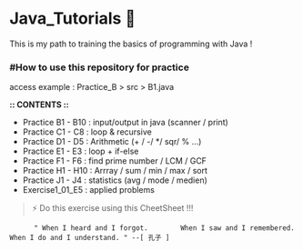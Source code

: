 

# Java_Tutorials 🚀

This is my path to training the basics of programming with Java !

### #How to use this repository for practice

access example : Practice_B > src > B1.java

**:: CONTENTS ::**
      
- Practice B1 - B10 : input/output in java (scanner / print)
- Practice C1 - C8  : loop & recursive
- Practice D1 - D5  : Arithmetic (+ / -/ */ sqr/ % ...)
- Practice E1 - E3  : loop + if-else
- Practice F1 - F6  : find prime number / LCM / GCF
- Practice H1 - H10 : Arrray / sum / min / max / sort
- Practice J1 - J4  : statistics (avg / mode / medien)
- Exercise1_01_E5   : applied problems

> ⚡️ Do this exercise using this CheetSheet !!!
```
      " When I heard and I forgot.        When I saw and I remembered.       When I do and I understand. " --[ 孔子 ]
```

